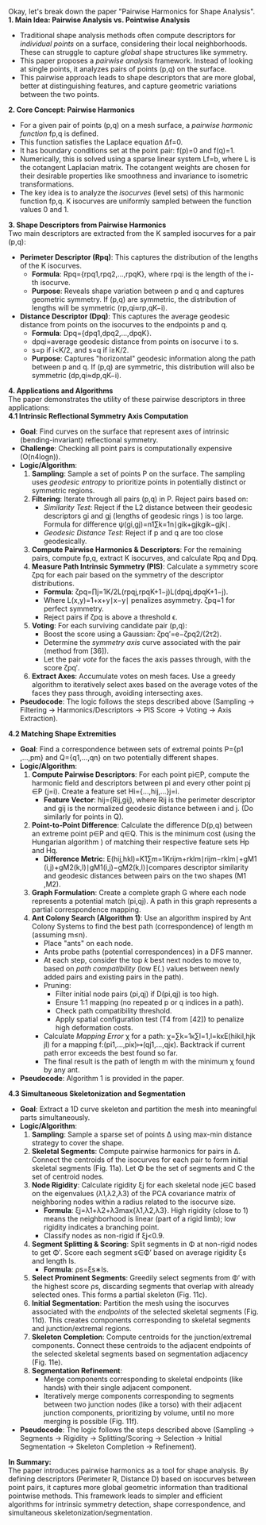 Okay, let's break down the paper "Pairwise Harmonics for Shape Analysis".  
**1\. Main Idea: Pairwise Analysis vs. Pointwise Analysis**

* Traditional shape analysis methods often compute descriptors for *individual points* on a surface, considering their local neighborhoods. These can struggle to capture *global* shape structures like symmetry.  
* This paper proposes a *pairwise analysis* framework. Instead of looking at single points, it analyzes pairs of points (p,q) on the surface.  
* This pairwise approach leads to shape descriptors that are more global, better at distinguishing features, and capture geometric variations between the two points.

**2\. Core Concept: Pairwise Harmonics**

* For a given pair of points (p,q) on a mesh surface, a *pairwise harmonic function* fp,q​ is defined.  
* This function satisfies the Laplace equation Δf=0.  
* It has boundary conditions set at the point pair: f(p)=0 and f(q)=1.  
* Numerically, this is solved using a sparse linear system Lf=b, where L is the cotangent Laplacian matrix. The cotangent weights are chosen for their desirable properties like smoothness and invariance to isometric transformations.  
* The key idea is to analyze the *isocurves* (level sets) of this harmonic function fp,q​. K isocurves are uniformly sampled between the function values 0 and 1\.

**3\. Shape Descriptors from Pairwise Harmonics**  
Two main descriptors are extracted from the K sampled isocurves for a pair (p,q):

* **Perimeter Descriptor (Rpq​)**: This captures the distribution of the lengths of the K isocurves.  
  * **Formula**: Rpq​={rpq1​,rpq2​,...,rpqK​}, where rpqi​ is the length of the i-th isocurve.  
  * **Purpose**: Reveals shape variation between p and q and captures geometric symmetry. If (p,q) are symmetric, the distribution of lengths will be symmetric (rp,qi​≈rp,qK−i​).  
* **Distance Descriptor (Dpq​)**: This captures the average geodesic distance from points on the isocurves to the endpoints p and q.  
  * **Formula**: Dpq​={dpq1​,dpq2​,...,dpqK​}.  
  * dpqi​=average geodesic distance from points on isocurve i to s.  
  * s=p if i\<K/2, and s=q if i≥K/2.  
  * **Purpose**: Captures "horizontal" geodesic information along the path between p and q. If (p,q) are symmetric, this distribution will also be symmetric (dp,qi​≈dp,qK−i​).

**4\. Applications and Algorithms**  
The paper demonstrates the utility of these pairwise descriptors in three applications:  
**4.1 Intrinsic Reflectional Symmetry Axis Computation**

* **Goal**: Find curves on the surface that represent axes of intrinsic (bending-invariant) reflectional symmetry.  
* **Challenge**: Checking all point pairs is computationally expensive (O(n4logn)).  
* **Logic/Algorithm**:  
  1. **Sampling**: Sample a set of points P on the surface. The sampling uses *geodesic entropy* to prioritize points in potentially distinct or symmetric regions.  
  2. **Filtering**: Iterate through all pairs (p,q) in P. Reject pairs based on:  
     * *Similarity Test*: Reject if the L2 distance between their geodesic descriptors gi​ and gj​ (lengths of geodesic rings ) is too large. Formula for difference ψ(gi​,gj​)=n1​∑k=1n​∣gik​+gjk​gik​−gjk​​∣.  
     * *Geodesic Distance Test*: Reject if p and q are too close geodesically.  
  3. **Compute Pairwise Harmonics & Descriptors**: For the remaining pairs, compute fp,q​, extract K isocurves, and calculate Rpq​ and Dpq​.  
  4. **Measure Path Intrinsic Symmetry (PIS)**: Calculate a symmetry score ζpq​ for each pair based on the symmetry of the descriptor distributions.  
     * **Formula**: ζpq​=∏j=1K/2​L(rpqj​,rpqK+1−j​)L(dpqj​,dpqK+1−j​).  
     * Where L(x,y)=1+x+y∣x−y∣​ penalizes asymmetry. ζpq​=1 for perfect symmetry.  
     * Reject pairs if ζpq​ is above a threshold ϵ.  
  5. **Voting**: For each surviving candidate pair (p,q):  
     * Boost the score using a Gaussian: ζpq′​=e−ζpq2​/(2τ2).  
     * Determine the *symmetry axis* curve associated with the pair (method from \[36\]).  
     * Let the pair *vote* for the faces the axis passes through, with the score ζpq′​.  
  6. **Extract Axes**: Accumulate votes on mesh faces. Use a greedy algorithm to iteratively select axes based on the average votes of the faces they pass through, avoiding intersecting axes.  
* **Pseudocode**: The logic follows the steps described above (Sampling \-\> Filtering \-\> Harmonics/Descriptors \-\> PIS Score \-\> Voting \-\> Axis Extraction).

**4.2 Matching Shape Extremities**

* **Goal**: Find a correspondence between sets of extremal points P={p1​,...,pm​} and Q={q1​,...,qn​} on two potentially different shapes.  
* **Logic/Algorithm**:  
  1. **Compute Pairwise Descriptors**: For each point pi​∈P, compute the harmonic field and descriptors between pi​ and every other point pj​∈P (j=i). Create a feature set Hi​={...,hij​,...}j=i​.  
     * **Feature Vector**: hij​=(Rij​,gij​), where Rij​ is the perimeter descriptor and gij​ is the normalized geodesic distance between i and j. (Do similarly for points in Q).  
  2. **Point-to-Point Difference**: Calculate the difference D(p,q) between an extreme point p∈P and q∈Q. This is the minimum cost (using the Hungarian algorithm ) of matching their respective feature sets Hp​ and Hq​.  
     * **Difference Metric**: E(hij​,hkl​)=K1​∑m=1K​rijm​+rklm​∣rijm​−rklm​∣​+gM1​(i,j)+gM2​(k,l)∣gM1​(i,j)−gM2​(k,l)∣​ compares descriptor similarity and geodesic distances between pairs on the two shapes (M1​,M2​).  
  3. **Graph Formulation**: Create a complete graph G where each node represents a potential match (pi​,qj​). A path in this graph represents a partial correspondence mapping.  
  4. **Ant Colony Search (Algorithm 1\)**: Use an algorithm inspired by Ant Colony Systems to find the best path (correspondence) of length m (assuming m≤n).  
     * Place "ants" on each node.  
     * Ants probe paths (potential correspondences) in a DFS manner.  
     * At each step, consider the top *k* best next nodes to move to, based on *path compatibility* (low E(.) values between newly added pairs and existing pairs in the path).  
     * Pruning:  
       * Filter initial node pairs (pi​,qj​) if D(pi​,qj​) is too high.  
       * Ensure 1:1 mapping (no repeated p or q indices in a path).  
       * Check path compatibility threshold.  
       * Apply spatial configuration test (T4 from \[42\]) to penalize high deformation costs.  
     * Calculate *Mapping Error* χ for a path: χ=∑k=1κ​∑l=1,l=kκ​E(hik​il​​,hjk​jl​​) for a mapping f:(pi1​​,...,piκ​​)↦(qj1​​,...,qjκ​​). Backtrack if current path error exceeds the best found so far.  
     * The final result is the path of length m with the minimum χ found by any ant.  
* **Pseudocode**: Algorithm 1 is provided in the paper.

**4.3 Simultaneous Skeletonization and Segmentation**

* **Goal**: Extract a 1D curve skeleton and partition the mesh into meaningful parts simultaneously.  
* **Logic/Algorithm**:  
  1. **Sampling**: Sample a sparse set of points Δ using max-min distance strategy to cover the shape.  
  2. **Skeletal Segments**: Compute pairwise harmonics for pairs in Δ. Connect the centroids of the isocurves for each pair to form initial skeletal segments (Fig. 11a). Let Φ be the set of segments and C the set of centroid nodes.  
  3. **Node Rigidity**: Calculate rigidity ξj​ for each skeletal node j∈C based on the eigenvalues (λ1​,λ2​,λ3​) of the PCA covariance matrix of neighboring nodes within a radius related to the isocurve size.  
     * **Formula**: ξj​=λ1​+λ2​+λ3​max{λ1​,λ2​,λ3​}​. High rigidity (close to 1\) means the neighborhood is linear (part of a rigid limb); low rigidity indicates a branching point.  
     * Classify nodes as non-rigid if ξj​\<0.9.  
  4. **Segment Splitting & Scoring**: Split segments in Φ at non-rigid nodes to get Φ′. Score each segment s∈Φ′ based on average rigidity ξs​ and length ls​.  
     * **Formula**: ρs​=ξs​∗ls​.  
  5. **Select Prominent Segments**: Greedily select segments from Φ′ with the highest score ρs​, discarding segments that overlap with already selected ones. This forms a partial skeleton (Fig. 11c).  
  6. **Initial Segmentation**: Partition the mesh using the isocurves associated with the *endpoints* of the selected skeletal segments (Fig. 11d). This creates components corresponding to skeletal segments and junction/extremal regions.  
  7. **Skeleton Completion**: Compute centroids for the junction/extremal components. Connect these centroids to the adjacent endpoints of the selected skeletal segments based on segmentation adjacency (Fig. 11e).  
  8. **Segmentation Refinement**:  
     * Merge components corresponding to skeletal endpoints (like hands) with their single adjacent component.  
     * Iteratively merge components corresponding to segments between two junction nodes (like a torso) with their adjacent junction components, prioritizing by volume, until no more merging is possible (Fig. 11f).  
* **Pseudocode**: The logic follows the steps described above (Sampling \-\> Segments \-\> Rigidity \-\> Splitting/Scoring \-\> Selection \-\> Initial Segmentation \-\> Skeleton Completion \-\> Refinement).

**In Summary:**  
The paper introduces pairwise harmonics as a tool for shape analysis. By defining descriptors (Perimeter R, Distance D) based on isocurves between point pairs, it captures more global geometric information than traditional pointwise methods. This framework leads to simpler and efficient algorithms for intrinsic symmetry detection, shape correspondence, and simultaneous skeletonization/segmentation.